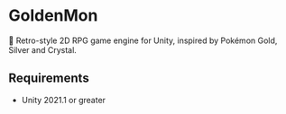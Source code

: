 # GoldenMon
🌳 Retro-style 2D RPG game engine for Unity, inspired by Pokémon Gold, Silver and Crystal.

## Requirements

- Unity 2021.1 or greater
